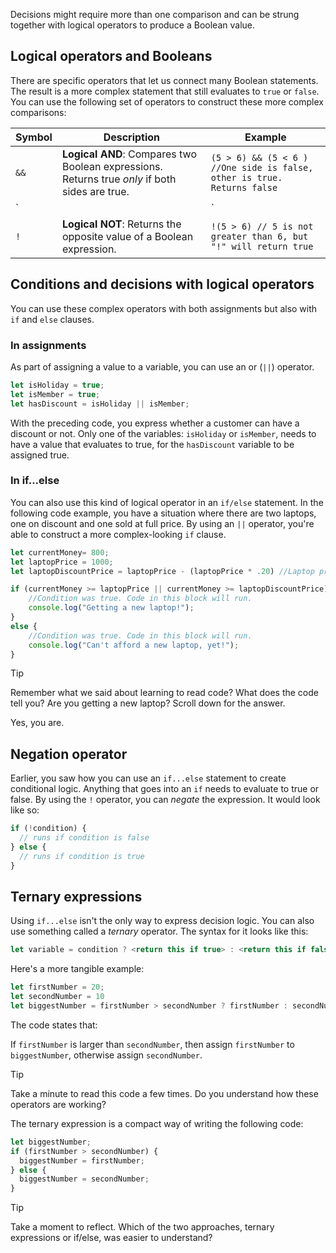 Decisions might require more than one comparison and can be strung together with logical operators to produce a Boolean value.

## Logical operators and Booleans

There are specific operators that let us connect many Boolean statements. The result is a more complex statement that still evaluates to `true` or `false`. You can use the following set of operators to construct these more complex comparisons:

| Symbol | Description                                                                                     | Example                                                                 |
| ------ | ----------------------------------------------------------------------------------------------- | ----------------------------------------------------------------------- |
| `&&`   | **Logical AND**: Compares two Boolean expressions. Returns true *only* if both sides are true. | `(5 > 6) && (5 < 6 ) //One side is false, other is true. Returns false` |
| `||` | **Logical OR**: Compares two Boolean expressions. Returns true if at least one side is true.     | `(5 > 6) || (5 < 6) //One side is false, other is true. Returns true` |
| `!`    | **Logical NOT**: Returns the opposite value of a Boolean expression.                             | `!(5 > 6) // 5 is not greater than 6, but "!" will return true`         |

## Conditions and decisions with logical operators

You can use these complex operators with both assignments but also with `if` and `else` clauses.

### In assignments

As part of assigning a value to a variable, you can use an or (`||`) operator.

```javascript
let isHoliday = true;
let isMember = true;
let hasDiscount = isHoliday || isMember;
```

With the preceding code, you express whether a customer can have a discount or not. Only one of the variables: `isHoliday` or `isMember`, needs to have a value that evaluates to true, for the `hasDiscount` variable to be assigned true.

### In if...else

You can also use this kind of logical operator in an `if/else` statement. In the following code example, you have a situation where there are two laptops, one on discount and one sold at full price. By using an `||` operator, you're able to construct a more complex-looking `if` clause.

```javascript
let currentMoney= 800;
let laptopPrice = 1000;
let laptopDiscountPrice = laptopPrice - (laptopPrice * .20) //Laptop price at 20 percent off

if (currentMoney >= laptopPrice || currentMoney >= laptopDiscountPrice){
    //Condition was true. Code in this block will run.
    console.log("Getting a new laptop!");
}
else {
    //Condition was true. Code in this block will run.
    console.log("Can't afford a new laptop, yet!");
}
```

> [!TIP]
> Remember what we said about learning to read code? What does the code tell you? Are you getting a new laptop? Scroll down for the answer.

Yes, you are.

## Negation operator

Earlier, you saw how you can use an `if...else` statement to create conditional logic. Anything that goes into an `if` needs to evaluate to true or false. By using the `!` operator, you can _negate_ the expression. It would look like so:

```javascript
if (!condition) {
  // runs if condition is false
} else {
  // runs if condition is true
}
```

## Ternary expressions

Using `if...else` isn't the only way to express decision logic. You can also use something called a *ternary* operator. The syntax for it looks like this:

```javascript
let variable = condition ? <return this if true> : <return this if false>
```

Here's a more tangible example:

```javascript
let firstNumber = 20;
let secondNumber = 10
let biggestNumber = firstNumber > secondNumber ? firstNumber : secondNumber;
```

The code states that:

If `firstNumber` is larger than `secondNumber`,
then assign `firstNumber` to `biggestNumber`, otherwise assign `secondNumber`.

> [!TIP]
> Take a minute to read this code a few times. Do you understand how these operators are working?

The ternary expression is a compact way of writing the following code:

```javascript
let biggestNumber;
if (firstNumber > secondNumber) {
  biggestNumber = firstNumber;
} else {
  biggestNumber = secondNumber;
}
```

> [!TIP]
> Take a moment to reflect. Which of the two approaches, ternary expressions or if/else, was easier to understand?
